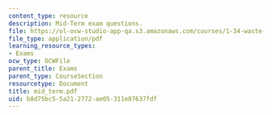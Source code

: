 ```yaml
---
content_type: resource
description: Mid-Term exam questions.
file: https://ol-ocw-studio-app-qa.s3.amazonaws.com/courses/1-34-waste-containment-and-remediation-technology-spring-2004/b8d75bc55a212772ae05311e07637fdf_mid_term.pdf
file_type: application/pdf
learning_resource_types:
- Exams
ocw_type: OCWFile
parent_title: Exams
parent_type: CourseSection
resourcetype: Document
title: mid_term.pdf
uid: b8d75bc5-5a21-2772-ae05-311e07637fdf
---
```

